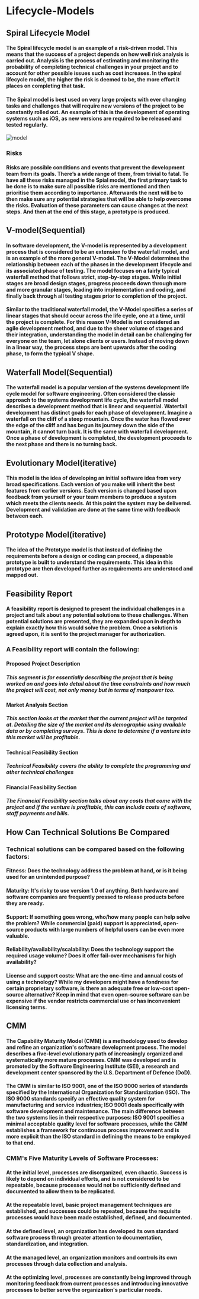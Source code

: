 # Lifecycle-Models

## Spiral Lifecycle Model
#### The Spiral lifecycle model is an example of a risk-driven model. This means that the success of a project depends on how well risk analysis is carried out. Analysis is the process of estimating and monitoring the probability of completing technical challenges in your project and to account for other possible issues such as cost increases. In the spiral lifecycle model, the higher the risk is deemed to be, the more effort it places on completing that task.
#### The Spiral model is best used on very large projects with ever changing tasks and challenges that will require new versions of the project to be constantly rolled out. An example of this is the development of operating systems such as iOS, as new versions are required to be released and tested regularly. 
![model](https://github.com/kap14275819/Lifecycle-Models/blob/master/spiral.png)
### Risks
#### Risks are possible conditions and events that prevent the development team from its goals. There’s a wide range of them, from trivial to fatal. To have all these risks managed in the Spial model, the first primary task to be done is to make sure all possible risks are mentioned and then prioritise them according to importance. Afterwards the next will be to then make sure any potential strategies that will be able to help overcome the risks. Evaluation of these parameters can cause changes at the next steps. And then at the end of this stage, a prototype is produced.

## V-model(Sequential)
#### In software development, the V-model is represented by a development process that is considered to be an extension fo the waterfall model, and is an example of the more general V-model. The V-Model determines the relationship between each of the phases in the development lifecycle and its associated phase of testing. The model focuses on a fairly typical waterfall method that follows strict, step-by-step stages. While initial stages are broad design stages, progress proceeds down through more and more granular stages, leading into implementation and coding, and finally back through all testing stages prior to completion of the project.

#### Similar to the traditional waterfall model, the V-Model specifies a series of linear stages that should occur across the life cycle, one at a time, until the project is complete. For this reason V-Model is not considered an agile development method, and due to the sheer volume of stages and their integration, understanding the model in detail can be challenging for everyone on the team, let alone clients or users. Instead of moving down in a linear way, the process steps are bent upwards after the coding phase, to form the typical V shape.


## Waterfall Model(Sequential)
#### The waterfall model is a popular version of the systems development life cycle model for software engineering. Often considered the classic approach to the systems development life cycle, the waterfall model describes a development method that is linear and sequential. Waterfall development has distinct goals for each phase of development. Imagine a waterfall on the cliff of a steep mountain. Once the water has flowed over the edge of the cliff and has begun its journey down the side of the mountain, it cannot turn back. It is the same with waterfall development. Once a phase of development is completed, the development proceeds to the next phase and there is no turning back.

## Evolutionary Model(iterative)
#### This model is the idea of developing an initial software idea from very broad specifications. Each version of you make will inherit the best features from earlier versions. Each version is changed based upon feedback from yourself or your team members to produce a system which meets the clients needs. At this point the system may be delivered. Development and validation are done at the same time with feedback between each.

## Prototype Model(iterative)
#### The idea of the Prototype model is that instead of defining the requirements before a design or coding can proceed, a disposable prototype is built to understand the requirements. This idea in this prototype are then developed further as requirements are understood and mapped out.

## Feasibility Report
#### A feasibility report is designed to present the individual challenges in a project and talk about any potential solutions to these challenges. When potential solutions are presented, they are expanded upon in depth to explain exactly how this would solve the problem. Once a solution is agreed upon, it is sent to the project manager for authorization.

### A Feasibility report will contain the following:
#### Proposed Project Description

##### This segment is for essentially describing the project that is being worked on and goes into detail about the time constraints and how much the project will cost, not only money but in terms of manpower too.

#### Market Analysis Section
##### This section looks at the market that the current project will be targeted at. Detailing the size of the market and its demographic using available data or by completing surveys. This is done to determine if a venture into this market will be profitable.

#### Technical Feasibility Section
##### Technical Feasibility covers the ability to complete the programming and other technical challenges

#### Financial Feasibility Section
##### The Financial Feasibility section talks about any costs that come with the project and if the venture is profitable, this can include costs of software, staff payments and bills.

## How Can Technical Solutions Be Compared
### Technical solutions can be compared based on the following factors: 
#### Fitness: Does the technology address the problem at hand, or is it being used for an unintended purpose?

#### Maturity: It's risky to use version 1.0 of anything. Both hardware and software companies are frequently pressed to release products before they are ready.

#### Support: If something goes wrong, who/how many people can help solve the problem? While commercial (paid) support is appreciated, open-source products with large numbers of helpful users can be even more valuable.

#### Reliability/availability/scalability: Does the technology support the required usage volume? Does it offer fail-over mechanisms for high availability?

#### License and support costs: What are the one-time and annual costs of using a technology? While my developers might have a fondness for certain proprietary software, is there an adequate free or low-cost open-source alternative? Keep in mind that even open-source software can be expensive if the vendor restricts commercial use or has inconvenient licensing terms.

## CMM
#### The Capability Maturity Model (CMM) is a methodology used to develop and refine an organization's software development process. The model describes a five-level evolutionary path of increasingly organized and systematically more mature processes. CMM was developed and is promoted by the Software Engineering Institute (SEI), a research and development center sponsored by the U.S. Department of Defence (DoD). 
#### The CMM is similar to ISO 9001, one of the ISO 9000 series of standards specified by the International Organization for Standardization (ISO). The ISO 9000 standards specify an effective quality system for manufacturing and service industries; ISO 9001 deals specifically with software development and maintenance. The main difference between the two systems lies in their respective purposes: ISO 9001 specifies a minimal acceptable quality level for software processes, while the CMM establishes a framework for continuous process improvement and is more explicit than the ISO standard in defining the means to be employed to that end.
### CMM's Five Maturity Levels of Software Processes:
#### At the initial level, processes are disorganized, even chaotic. Success is likely to depend on individual efforts, and is not considered to be repeatable, because processes would not be sufficiently defined and documented to allow them to be replicated.
#### At the repeatable level, basic project management techniques are established, and successes could be repeated, because the requisite processes would have been made established, defined, and documented.
#### At the defined level, an organization has developed its own standard software process through greater attention to documentation, standardization, and integration.
#### At the managed level, an organization monitors and controls its own processes through data collection and analysis.
#### At the optimizing level, processes are constantly being improved through monitoring feedback from current processes and introducing innovative processes to better serve the organization's particular needs.

